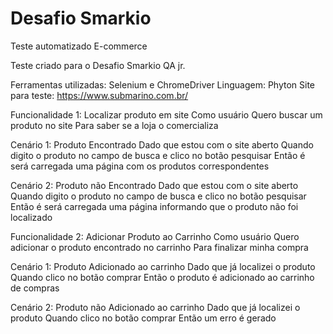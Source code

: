 # Desafio Smarkio

Teste automatizado E-commerce

Teste criado para o Desafio Smarkio QA jr.

Ferramentas utilizadas: Selenium e ChromeDriver
Linguagem: Phyton
Site para teste: https://www.submarino.com.br/

Funcionalidade 1: Localizar produto em site
Como usuário
Quero buscar um produto no site
Para saber se a loja o comercializa

Cenário 1: Produto Encontrado
Dado que estou com o site aberto
Quando digito o produto no campo de busca e clico no botão pesquisar
Então é será carregada uma página com os produtos correspondentes

Cenário 2: Produto não Encontrado
Dado que estou com o site aberto
Quando digito o produto no campo de busca e clico no botão pesquisar
Então é será carregada uma página informando que o produto não foi localizado

Funcionalidade 2: Adicionar Produto ao Carrinho
Como usuário
Quero adicionar o produto encontrado no carrinho
Para finalizar minha compra

Cenário 1: Produto Adicionado ao carrinho
Dado que já localizei o produto
Quando clico no botão comprar
Então o produto é adicionado ao carrinho de compras

Cenário 2: Produto não Adicionado ao carrinho
Dado que já localizei o produto
Quando clico no botão comprar
Então um erro é gerado
